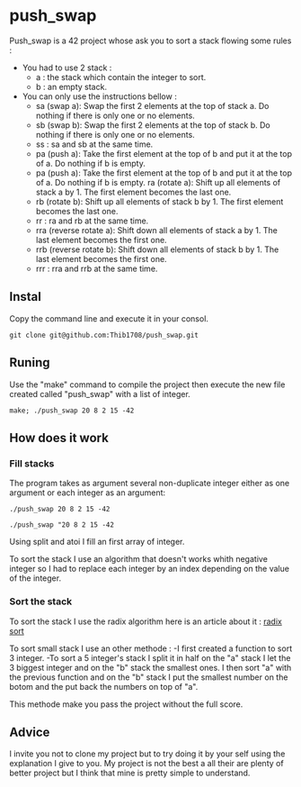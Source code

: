 # push_swap
Push_swap is a 42 project whose ask you to sort a stack flowing some rules :
  - You had to use 2 stack : 
    - a : the stack which contain the integer to sort.
    - b : an empty stack.
  - You can only use the instructions bellow :
    - sa (swap a): Swap the first 2 elements at the top of stack a.
          Do nothing if there is only one or no elements.
    - sb (swap b): Swap the first 2 elements at the top of stack b.
          Do nothing if there is only one or no elements.
    - ss : sa and sb at the same time.
    - pa (push a): Take the first element at the top of b and put it at the top of a.
          Do nothing if b is empty.
    - pa (push a): Take the first element at the top of b and put it at the top of a.
          Do nothing if b is empty.
    ra (rotate a): Shift up all elements of stack a by 1.
        The first element becomes the last one.
    - rb (rotate b): Shift up all elements of stack b by 1. 
          The first element becomes the last one.
    - rr : ra and rb at the same time.
    - rra (reverse rotate a): Shift down all elements of stack a by 1.
           The last element becomes the first one.
    - rrb (reverse rotate b): Shift down all elements of stack b by 1. 
           The last element becomes the first one.
    - rrr : rra and rrb at the same time.
    
## Instal

Copy the command line and execute it in your consol.

```git clone git@github.com:Thib1708/push_swap.git```

## Runing 

Use the "make" command to compile the project then execute the new file created called "push_swap" with a list of integer.

```make; ./push_swap 20 8 2 15 -42```

## How does it work

### Fill stacks
The program takes as argument several non-duplicate integer either as one argument or each integer as an argument:

```./push_swap 20 8 2 15 -42```

```./push_swap "20 8 2 15 -42```

Using split and atoi I fill an first array of integer.

To sort the stack I use an algorithm that doesn't works whith negative integer so I had to replace each integer by an index depending on the value of the integer.

### Sort the stack
To sort the stack I use the radix algorithm here is an article about it :
[radix sort](https://leofu890806.medium.com/push-swap-tutorial-fa746e6aba1e)

To sort small stack I use an other methode : 
  -I first created a function to sort 3 integer.
  -To sort a 5 integer's stack I split it in half on the "a" stack I let the 3 biggest integer and on the "b" stack the smallest ones.
   I then sort "a" with the previous function and on the "b" stack I put the smallest number on the botom and the put back the numbers on top of "a".

This methode make you pass the project without the full score.

## Advice

I invite you not to clone my project but to try doing it by your self using the explanation I give to you.
My project is not the best a all their are plenty of better project but I think that mine is pretty simple to understand.
